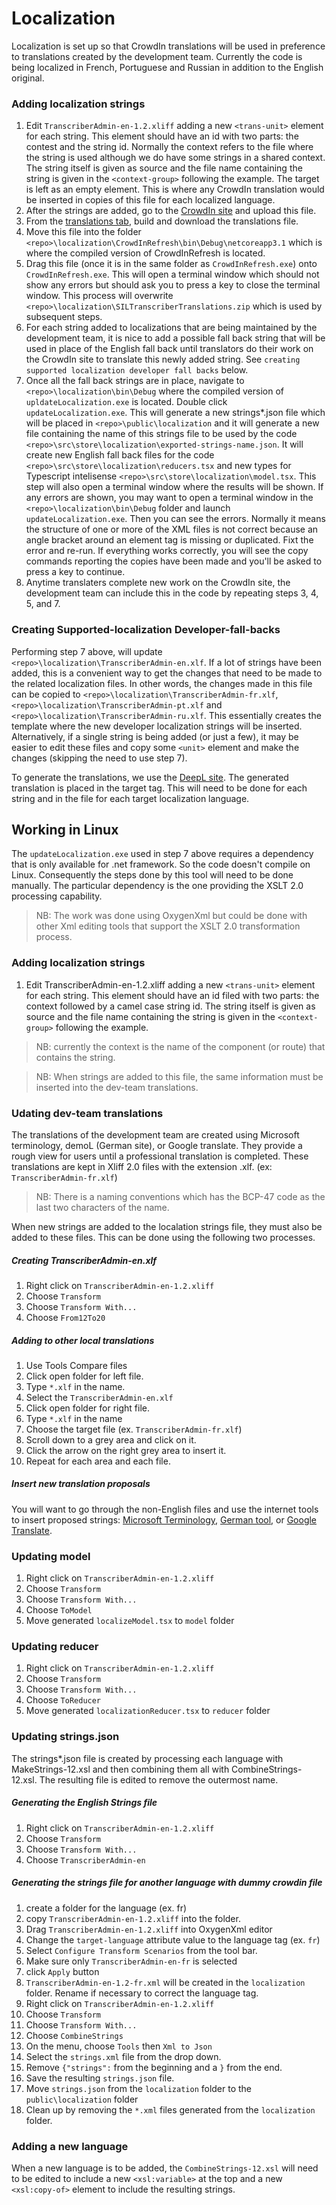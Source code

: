 # Localization

Localization is set up so that CrowdIn translations will be used in preference to translations created by the development team. Currently the code is being localized in French, Portuguese and Russian in addition to the English original.

### Adding localization strings
1. Edit `TranscriberAdmin-en-1.2.xliff` adding a new `<trans-unit>` element for each string. This element should have an id with two parts: the contest and the string id. Normally the context refers to the file where the string is used although we do have some strings in a shared context. The string itself is given as source and the file name containing the string is given in the `<context-group>` following the example. The target is left as an empty element. This is where any CrowdIn translation would be inserted in copies of this file for each localized language.
2. After the strings are added, go to the [CrowdIn site](https://crowdin.com/project/sil-transcriber/settings#files) and upload this file.
3. From the [translations tab](https://crowdin.com/project/sil-transcriber/settings#translations), build and download the translations file.
4. Move this file into the folder `<repo>\localization\CrowdInRefresh\bin\Debug\netcoreapp3.1` which is where the compiled version of CrowdInRefresh is located.
5. Drag this file (once it is in the same folder as `CrowdInRefresh.exe`) onto `CrowdInRefresh.exe`. This will open a terminal window which should not show any errors but should ask you to press a key to close the terminal window. This process will overwrite `<repo>\localization\SILTranscriberTranslations.zip` which is used by subsequent steps.
6. For each string added to localizations that are being maintained by the development team, it is nice to add a possible fall back string that will be used in place of the English fall back until translators do their work on the CrowdIn site to translate this newly added string. See `creating supported localization developer fall backs` below.
7. Once all the fall back strings are in place, navigate to `<repo>\localization\bin\Debug` where the compiled version of `upldateLocalization.exe` is located. Double click `updateLocalization.exe`. This will generate a new strings*.json file which will be placed in `<repo>\public\localization` and it will generate a new file containing the name of this strings file to be used by the code `<repo>\src\store\localization\exported-strings-name.json`. It will create new English fall back files for the code `<repo>\src\store\localization\reducers.tsx` and new types for Typescript intelisense  `<repo>\src\store\localization\model.tsx`. This step will also open a terminal window where the results will be shown. If any errors are shown, you may want to open a terminal window in the `<repo>\localization\bin\Debug` folder and launch `updateLocalization.exe`. Then you can see the errors. Normally it means the structure of one or more of the XML files is not correct because an angle bracket around an element tag is missing or duplicated. Fixt the error and re-run. If everything works correctly, you will see the copy commands reporting the copies have been made and you'll be asked to press a key to continue.
8. Anytime translaters complete new work on the CrowdIn site, the development team can include this in the code by repeating steps 3, 4, 5, and 7.

### Creating Supported-localization Developer-fall-backs
Performing step 7 above, will update `<repo>\localization\TranscriberAdmin-en.xlf`. If a lot of strings have been added, this is a convenient way to get the changes that need to be made to the related localization files. In other words, the changes made in this file can be copied to `<repo>\localization\TranscriberAdmin-fr.xlf`, `<repo>\localization\TranscriberAdmin-pt.xlf` and `<repo>\localization\TranscriberAdmin-ru.xlf`. This essentially creates the template where the new developer localization strings will be inserted. Alternatively, if a single string is being added (or just a few), it may be easier to edit these files and copy some `<unit>` element and make the changes (skipping the need to use step 7).

To generate the translations, we use the [DeepL site](https://www.deepl.com/translator#en/fr/Creating%20export%20file). The generated translation is placed in the target tag. This will need to be done for each string and in the file for each target localization language.

## Working in Linux
The `updateLocalization.exe` used in step 7 above requires a dependency that is only available for .net framework. So the code doesn't compile on Linux. Consequently the steps done by this tool will need to be done manually. The particular dependency is the one providing the XSLT 2.0 processing capability.
<blockquote>
NB: The work was done using OxygenXml but could be done with other Xml editing tools that support the XSLT 2.0 transformation process.
</blockquote>

### Adding localization strings
1. Edit TranscriberAdmin-en-1.2.xliff adding a new `<trans-unit>` element for each string. This element should have an id filed with two parts: the context followed by a camel case string id. The string itself is given as source and the file name containing the string is given in the `<context-group>` following the example.

<blockquote>NB: currently the context is the name of the component (or route) that contains the string.</blockquote>

<blockquote>NB: When strings are added to this file, the same information must be inserted into the dev-team translations.</blockquote>

### Udating dev-team translations
The translations of the development team are created using Microsoft terminology, demoL (German site), or Google translate. They provide a rough view for users until a professional translation is completed. These translations are kept in Xliff 2.0 files with the extension .xlf. (ex: `TranscriberAdmin-fr.xlf`)

<blockquote>NB: There is a naming conventions which has the BCP-47 code as the last two characters of the name.</blockquote>

When new strings are added to the localation strings file, they must also be added to these files. This can be done using the following two processes.

##### Creating TranscriberAdmin-en.xlf
1. Right click on `TranscriberAdmin-en-1.2.xliff`
2. Choose `Transform`
3. Choose `Transform With...`
4. Choose `From12To20`

##### Adding to other local translations
1. Use Tools Compare files
2. Click open folder for left file.
3. Type `*.xlf` in the name.
4. Select the `TranscriberAdmin-en.xlf`
5. Click open folder for right file.
6. Type `*.xlf` in the name
7. Choose the target file (ex. `TranscriberAdmin-fr.xlf`)
8. Scroll down to a grey area and click on it.
9. Click the arrow on the right grey area to insert it.
10. Repeat for each area and each file.

##### Insert new translation proposals
You will want to go through the non-English files and use the internet tools to insert proposed strings: [Microsoft Terminology](https://www.microsoft.com/en-us/language/Search?&searchTerm=List%20Options&langID=303&Source=true&productid=undefined), [German tool](https://www.deepl.com/translator), or [Google Translate](https://translate.google.com).

### Updating model
1. Right click on `TranscriberAdmin-en-1.2.xliff`
2. Choose `Transform`
3. Choose `Transform With...`
4. Choose `ToModel`
5. Move generated `localizeModel.tsx` to `model` folder

### Updating reducer
1. Right click on `TranscriberAdmin-en-1.2.xliff`
2. Choose `Transform`
3. Choose `Transform With...`
4. Choose `ToReducer`
5. Move generated `localizationReducer.tsx` to `reducer` folder

### Updating strings.json
The strings*.json file is created by processing each language with MakeStrings-12.xsl and then combining them all with CombineStrings-12.xsl. The resulting file is edited to remove the outermost name.

##### Generating the English Strings file
1. Right click on `TranscriberAdmin-en-1.2.xliff`
2. Choose `Transform`
3. Choose `Transform With...`
4. Choose `TranscriberAdmin-en`

##### Generating the strings file for another language with dummy crowdin file
1. create a folder for the language (ex. fr)
2. copy `TranscriberAdmin-en-1.2.xliff` into the folder.
3. Drag `TranscriberAdmin-en-1.2.xliff` into OxygenXml editor
4. Change the `target-language` attribute value to the language tag (ex. `fr`)
5. Select `Configure Transform Scenarios` from the tool bar.
6. Make sure only `TranscriberAdmin-en-fr` is selected
7. click `Apply` button
8. `TranscriberAdmin-en-1.2-fr.xml` will be created in the `localization` folder. Rename if necessary to correct the language tag.
9. Right click on `TranscriberAdmin-en-1.2.xliff`
10. Choose `Transform`
11. Choose `Transform With...`
12. Choose `CombineStrings`
13. On the menu, choose `Tools` then `Xml to Json`
14. Select the `strings.xml` file from the drop down.
15. Remove `{"strings":` from the beginning and a `}` from the end.
16. Save the resulting `strings.json` file.
17. Move `strings.json` from the `localization` folder to the `public\localization` folder
18. Clean up by removing the `*.xml` files generated from the `localization` folder.

### Adding a new language
When a new language is to be added, the `CombineStrings-12.xsl` will need to be edited to include a new `<xsl:variable>` at the top and a new `<xsl:copy-of>` element to include the resulting strings.
